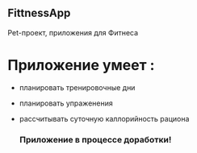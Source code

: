 ## FittnessApp
Pet-проект, приложения для Фитнеса

# Приложение умеет :
- планировать тренировочные дни
- планировать упраженения
- рассчитывать суточную каллорийность рациона



  ### Приложение в процессе доработки!
